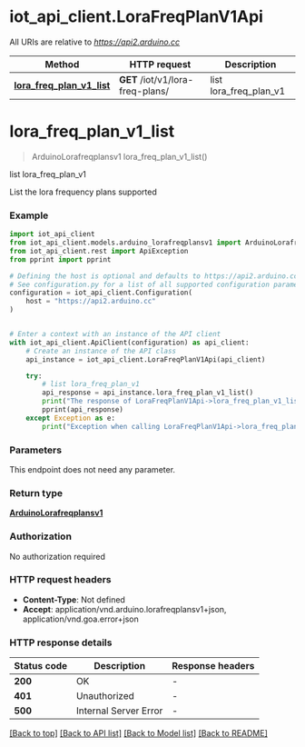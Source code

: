 # iot_api_client.LoraFreqPlanV1Api

All URIs are relative to *https://api2.arduino.cc*

Method | HTTP request | Description
------------- | ------------- | -------------
[**lora_freq_plan_v1_list**](LoraFreqPlanV1Api.md#lora_freq_plan_v1_list) | **GET** /iot/v1/lora-freq-plans/ | list lora_freq_plan_v1


# **lora_freq_plan_v1_list**
> ArduinoLorafreqplansv1 lora_freq_plan_v1_list()

list lora_freq_plan_v1

List the lora frequency plans supported

### Example


```python
import iot_api_client
from iot_api_client.models.arduino_lorafreqplansv1 import ArduinoLorafreqplansv1
from iot_api_client.rest import ApiException
from pprint import pprint

# Defining the host is optional and defaults to https://api2.arduino.cc
# See configuration.py for a list of all supported configuration parameters.
configuration = iot_api_client.Configuration(
    host = "https://api2.arduino.cc"
)


# Enter a context with an instance of the API client
with iot_api_client.ApiClient(configuration) as api_client:
    # Create an instance of the API class
    api_instance = iot_api_client.LoraFreqPlanV1Api(api_client)

    try:
        # list lora_freq_plan_v1
        api_response = api_instance.lora_freq_plan_v1_list()
        print("The response of LoraFreqPlanV1Api->lora_freq_plan_v1_list:\n")
        pprint(api_response)
    except Exception as e:
        print("Exception when calling LoraFreqPlanV1Api->lora_freq_plan_v1_list: %s\n" % e)
```



### Parameters

This endpoint does not need any parameter.

### Return type

[**ArduinoLorafreqplansv1**](ArduinoLorafreqplansv1.md)

### Authorization

No authorization required

### HTTP request headers

 - **Content-Type**: Not defined
 - **Accept**: application/vnd.arduino.lorafreqplansv1+json, application/vnd.goa.error+json

### HTTP response details

| Status code | Description | Response headers |
|-------------|-------------|------------------|
**200** | OK |  -  |
**401** | Unauthorized |  -  |
**500** | Internal Server Error |  -  |

[[Back to top]](#) [[Back to API list]](../README.md#documentation-for-api-endpoints) [[Back to Model list]](../README.md#documentation-for-models) [[Back to README]](../README.md)

